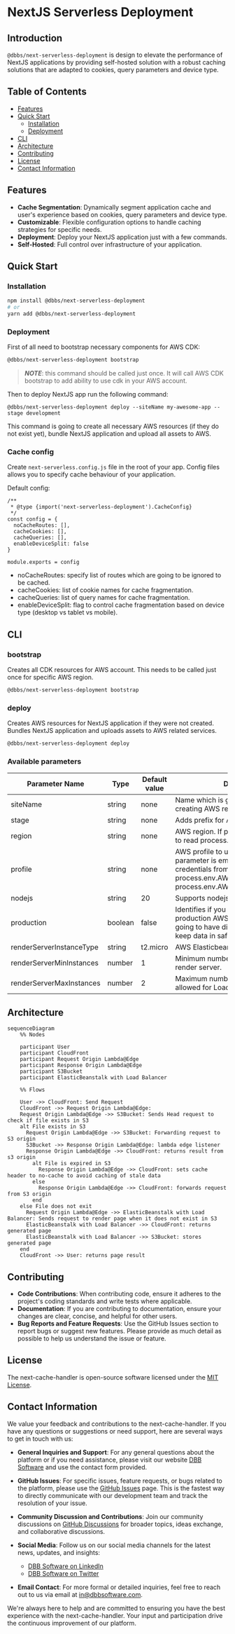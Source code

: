 # NextJS Serverless Deployment

## Introduction
`@dbbs/next-serverless-deployment` is design to elevate the performance of NextJS applications by providing self-hosted solution with a robust caching solutions that are adapted to cookies, query parameters and device type.

## Table of Contents
- [Features](#features)
- [Quick Start](#quick-start)
  - [Installation](#installation)
  - [Deployment](#deployment)
- [CLI](#cli)  
- [Architecture](#architecture)
- [Contributing](#contributing)
- [License](#license)
- [Contact Information](#contact-information)

## Features
- **Cache Segmentation**: Dynamically segment application cache and user's experience based on cookies, query parameters and device type.
- **Customizable**: Flexible configuration options to handle caching strategies for specific needs.
- **Deployment**: Deploy your NextJS application just with a few commands.
- **Self-Hosted**: Full control over infrastructure of your application.

## Quick Start
### Installation
```bash
npm install @dbbs/next-serverless-deployment
# or
yarn add @dbbs/next-serverless-deployment
```

### Deployment
First of all need to bootstrap necessary components for AWS CDK:
```bash
@dbbs/next-serverless-deployment bootstrap
```
>**_NOTE_**: this command should be called just once. It will call AWS CDK bootstrap to add ability to use cdk in your AWS account.

Then to deploy NextJS app run the following command:
```
@dbbs/next-serverless-deployment deploy --siteName my-awesome-app --stage development
```
This command is going to create all necessary AWS resources (if they do not exist yet), bundle NextJS application and upload all assets to AWS.

### Cache config
Create `next-serverless.config.js` file in the root of your app. Config files allows you to specify cache behaviour of your application.

Default config:

```
/**
 * @type {import('next-serverless-deployment').CacheConfig}
 */
const config = {
  noCacheRoutes: [],
  cacheCookies: [],
  cacheQueries: [],
  enableDeviceSplit: false
}

module.exports = config
```

- noCacheRoutes: specify list of routes which are going to be ignored to be cached.
- cacheCookies: list of cookie names for cache fragmentation.
- cacheQueries: list of query names for cache fragmentation.
- enableDeviceSplit: flag to control cache fragmentation based on device type (desktop vs tablet vs mobile).

## CLI

### bootstrap
Creates all CDK resources for AWS account. This needs to be called just once for specific AWS region.
```bash
@dbbs/next-serverless-deployment bootstrap
```

### deploy
Creates AWS resources for NextJS application if they were not created. Bundles NextJS application and uploads assets to AWS related services.
```bash
@dbbs/next-serverless-deployment deploy
```
### Available parameters
| Parameter Name           | Type    | Default value | Description                                                                                                                                                       |
|--------------------------|---------|---------------|-------------------------------------------------------------------------------------------------------------------------------------------------------------------|
| siteName                 | string  | none          | Name which is going to be used for creating AWS resources                                                                                                         |
| stage                    | string  | none          | Adds prefix for AWS recource's names                          |
| region                   | string  | none          | AWS region. If parameter is empty going to read process.env.AWS_REGION                                                                                            |
| profile                  | string  | none          | AWS profile to use for credentials. If parameter is empty going to read credentials from:<br>process.env.AWS_ACCESS_KEY_ID and process.env.AWS_SECRET_ACCESS_KEY |
| nodejs                   | string  | 20            | Supports nodejs v18 and v20                                                                                                                                       |
| production               | boolean | false         | Identifies if you want to create production AWS resources. So they are going to have different delete policies to keep data in safe.                              |
| renderServerInstanceType | string  | t2.micro      | AWS Elasticbeanstalk instance type. |
| renderServerMinInstances | number  | 1             | Minimum number of EB instances of render server. |
| renderServerMaxInstances | number  | 2             | Maximum number of EB instances allowed for LoadBalancer. |                                       
## Architecture

```mermaid
sequenceDiagram
    %% Nodes

    participant User
    participant CloudFront
    participant Request Origin Lambda@Edge
    participant Response Origin Lambda@Edge
    participant S3Bucket
    participant ElasticBeanstalk with Load Balancer

    %% Flows

    User ->> CloudFront: Send Request
    CloudFront ->> Request Origin Lambda@Edge: 
    Request Origin Lambda@Edge ->> S3Bucket: Sends Head request to check if file exists in S3
    alt File exists in S3
      Request Origin Lambda@Edge ->> S3Bucket: Forwarding request to S3 origin
      S3Bucket ->> Response Origin Lambda@Edge: lambda edge listener
      Response Origin Lambda@Edge ->> CloudFront: returns result from s3 origin
        alt File is expired in S3
          Response Origin Lambda@Edge ->> CloudFront: sets cache header to no-cache to avoid caching of stale data
        else
          Response Origin Lambda@Edge ->> CloudFront: forwards request from S3 origin
        end
    else File does not exit
      Request Origin Lambda@Edge ->> ElasticBeanstalk with Load Balancer: Sends request to render page when it does not exist in S3
      ElasticBeanstalk with Load Balancer ->> CloudFront: returns generated page
      ElasticBeanstalk with Load Balancer ->> S3Bucket: stores generated page
    end
    CloudFront ->> User: returns page result
```

## Contributing
- **Code Contributions**: When contributing code, ensure it adheres to the project's coding standards and write tests where applicable.
- **Documentation**: If you are contributing to documentation, ensure your changes are clear, concise, and helpful for other users.
- **Bug Reports and Feature Requests**: Use the GitHub Issues section to report bugs or suggest new features. Please provide as much detail as possible to help us understand the issue or feature.

## License
The next-cache-handler is open-source software licensed under the [MIT License](LICENSE).

## Contact Information
We value your feedback and contributions to the next-cache-handler. If you have any questions or suggestions or need support, here are several ways to get in touch with us:

- **General Inquiries and Support**: For any general questions about the platform or if you need assistance, please visit our website [DBB Software](https://dbbsoftware.com/) and use the contact form provided.

- **GitHub Issues**: For specific issues, feature requests, or bugs related to the platform, please use the [GitHub Issues](https://github.com/DBB-Software/next-cache-handler/issues) page. This is the fastest way to directly communicate with our development team and track the resolution of your issue.

- **Community Discussion and Contributions**: Join our community discussions on [GitHub Discussions](https://github.com/DBB-Software/next-cache-handler/discussions) for broader topics, ideas exchange, and collaborative discussions.

- **Social Media**: Follow us on our social media channels for the latest news, updates, and insights:
    - [DBB Software on LinkedIn](https://www.linkedin.com/company/dbbsoftware)
    - [DBB Software on Twitter](https://twitter.com/dbb_software)

- **Email Contact**: For more formal or detailed inquiries, feel free to reach out to us via email at [in@dbbsoftware.com](mailto:in@dbbsoftware.com).

We're always here to help and are committed to ensuring you have the best experience with the next-cache-handler. Your input and participation drive the continuous improvement of our platform.
